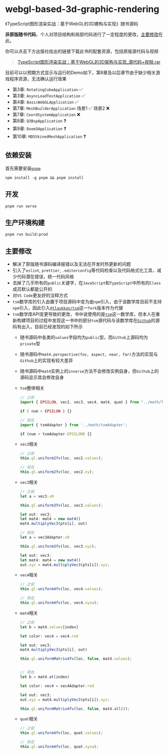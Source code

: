 # webgl-based-3d-graphic-rendering

《TypeScript图形渲染实战：基于WebGL的3D建构与实现》随书源码

**非原版随书代码**，个人对项目结构和局部代码进行了一定程度的更改，[主要修改](#主要修改)在此。

你可以点击下方出版社给出的链接下载此书的配套资源，包括原版源代码与视频
>[TypeScript图形渲染实战：基于WebGL的3D架构与实现_源代码+视频.rar](http://www.hzcourse.com/oep/image/ueditor/jsp/upload/file/20191209/64266-TypeScript图形渲染实战：基于WebGL的3D架构与实现_源代码+视频.rar
)

目前可以以预期方式显示与运行的Demo如下，第8章及以后章节由于缺少相关游戏程序资源，无法确认运行效果

- 第3章: `RotatingCubeApplication` ✅
- 第3章: `AsyncLoadTestApplication` ✅
- 第4章: `BasicWebGLApplication` ✅
- 第7章: `MeshBuilderApplication` 场景1 ✅ 场景2 ❌
- 第7章: `CoordSystemApplication` ❌
- 第8章: `Q3BspApplication` ❓
- 第9章: `Doom3Application` ❓
- 第10章: `MD5SkinedMeshApplication` ❓

## 依赖安装

首先需要安装[`pnpm`](https://pnpm.io/)

```shell
npm install -g pnpm && pnpm install
```

## 开发

```shell
pnpm run serve
```

## 生产环境构建

```shell
pnpm run build:prod
```

## 主要修改

- 解决了原版随书源码编译报错以及无法在开发时热更新的问题
- 引入了`eslint`, `prettier`, `.editorconfig`等代码检查以及代码格式化工具，减少代码潜在错误，统一代码风格
- 去掉了几乎所有的`public`关键字，在`JavaScript`和`TypeScript`中所有的`Class`成员默认都是公开的
- 对`VS Code`更友好的注释方式
- `tsm`数学库的引入由置于项目源码中变为由`npm`引入，由于该数学库目前不支持`npm`引入，因此引入[`@tlaukkan/tsm`](https://github.com/tlaukkan/tsm)这一`fork`版本作为代替
- `tsm`数学库API变更导致的更改，书中说使用的是[`tsm`](https://github.com/matthiasferch/tsm)这一数学库，但本人在重新构建项目的过程中发现这一书中的部分`tsm`源代码与该数学库在[`Github`](https://github.com/tlaukkan/tsm)的源码有出入，目前已经发现的如下所示
  - 随书源码中各类的`values`字段均为`public`型，而`Github`上源码均为`private`型
  - 随书源码中`mat4.perspective(fov, aspect, near, far)`方法的实现与`Github`上的实现有较大差异
  - 随书源码中`mat4`实例上的`inverse`方法不会修改实例自身，但`Github`上的源码显示其会修改自身
  - `tsm`整体相关

    ```typescript
    // 之前
    import { EPSILON, vec2, vec3, vec4, mat4, quat } from "../math/TSM";

    if ( num > EPSILON ) {}

    // 现在
    import { tsmAdapter } from '../math/tsmAdapter';

    if (num > tsmAdapter.EPSILON) {}
    ```

  - `vec2`相关

    ```typescript
    // 之前
    this.gl.uniform2fv(loc, vec2.values);

    // 现在
    this.gl.uniform2fv(loc, vec2.xy);
    ```

  - `vec3`相关

    ```typescript
    // 之前
    let a = vec3.v0

    this.gl.uniform3fv(loc, vec3.values);

    let out: vec3;
    let mat4: mat4 = new mat4()
    mat4.multiplyVec3(pts[i], out)

    // 现在
    let a = vec3Adapter.v0

    this.gl.uniform3fv(loc, vec3.xyz);

    let out: vec3;
    let mat4: mat4 = new mat4()
    out.xyz = mat4.multiplyVec3(pts[i]).xyz;
    ```

  - `vec4`相关

    ```typescript
    // 之前
    this.gl.uniform4fv(loc, vec4.values);

    // 现在
    this.gl.uniform4fv(loc, vec4.xyzw);
    ```

  - `mat4`相关

    ```typescript
    // 之前
    let b = mat4.values[index]

    let color: vec4 = vec4.red

    let out: vec3;
    mat4.multiplyVec3(pts[i], out)

    this.gl.uniformMatrix4fv(loc, false, mat4.values);


    // 现在
    let b = mat4.at(index)

    let color: vec4 = vec4Adapter.red

    let out: vec3;
    out.xyz = mat4.multiplyVec3(pts[i]).xyz;

    this.gl.uniformMatrix4fv(loc, false, mat4.all());

    ```

  - `quat`相关

    ```typescript
    // 之前
    this.gl.uniform4fv(loc, quat.values);

    // 现在
    this.gl.uniform4fv(loc, quat.xyzw);
    ```
